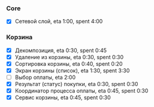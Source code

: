 ### Core
- [x] Сетевой слой, eta 1:00, spent 4:00

### Корзина
- [x] Декомпозиция, eta 0:30, spent 0:45
- [x] Удаление из корзины, eta 0:30, spent 0:30
- [x] Сортировка корзины, eta 0:40, spent 0:20
- [x] Экран корзины (список), eta 1:30, spent 3:30
- [ ] Выбор оплаты, eta 2:00
- [x] Результат (статус) покупки, eta 0:30, spent 0:30
- [x] Координатор процесса оплаты, eta 0:45, spent 0:30
- [x] Сервис корзины, eta 0:45, spent 0:30
